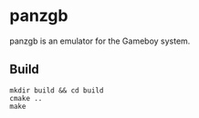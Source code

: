 # panzgb

panzgb is an emulator for the Gameboy system.

## Build

```
mkdir build && cd build
cmake ..
make
```

